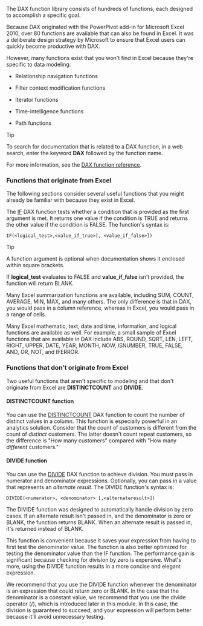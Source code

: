 The DAX function library consists of hundreds of functions, each designed to accomplish a specific goal.

Because DAX originated with the PowerPivot add-in for Microsoft Excel 2010, over 80 functions are available that can also be found in Excel. It was a deliberate design strategy by Microsoft to ensure that Excel users can quickly become productive with DAX.

However, many functions exist that you won't find in Excel because they're specific to data modeling:

-   Relationship navigation functions

-   Filter context modification functions

-   Iterator functions

-   Time-intelligence functions

-   Path functions

> [!TIP]
> To search for documentation that is related to a DAX function, in a web search, enter the keyword **DAX** followed by the function name.

For more information, see the [DAX function reference](https://docs.microsoft.com/dax/dax-function-reference/?azure-portal=true).

### Functions that originate from Excel

The following sections consider several useful functions that you might already be familiar with because they exist in Excel.

The [IF](https://docs.microsoft.com/dax/if-function-dax/?azure-portal=true) DAX function tests whether a condition that is provided as the first argument is met. It returns one value if the condition is TRUE and returns the other value if the condition is FALSE. The function's syntax is:

```dax
IF(<logical_test>,<value_if_true>[, <value_if_false>])
```

> [!TIP]
> A function argument is optional when documentation shows it enclosed within square brackets.

If **logical_test** evaluates to FALSE and **value_if_false** isn't provided, the function will return BLANK.

Many Excel summarization functions are available, including SUM, COUNT, AVERAGE, MIN, MAX, and many others. The only difference is that in DAX, you would pass in a column reference, whereas in Excel, you would pass in a range of cells.

Many Excel mathematic, text, date and time, information, and logical functions are available as well. For example, a small sample of Excel functions that are available in DAX include ABS, ROUND, SQRT, LEN, LEFT, RIGHT, UPPER, DATE, YEAR, MONTH, NOW, ISNUMBER, TRUE, FALSE, AND, OR, NOT, and IFERROR.

### Functions that don't originate from Excel

Two useful functions that aren't specific to modeling and that don't originate from Excel are **DISTINCTCOUNT** and **DIVIDE**.

#### DISTINCTCOUNT function

You can use the [DISTINCTCOUNT](https://docs.microsoft.com/dax/distinctcount-function-dax/?azure-portal=true) DAX function to count the number of distinct values in a column. This function is especially powerful in an analytics solution. Consider that the count of customers is different from the count of *distinct* customers. The latter doesn't count repeat customers, so the difference is "How many customers" compared with "How many *different* customers."

#### DIVIDE function

You can use the [DIVIDE](https://docs.microsoft.com/dax/divide-function-dax/?azure-portal=true) DAX function to achieve division. You must pass in numerator and denominator expressions. Optionally, you can pass in a value that represents an *alternate result*. The DIVIDE function's syntax is:

```dax
DIVIDE(<numerator>, <denominator> [,<alternateresult>])
```

The DIVIDE function was designed to automatically handle division by zero cases. If an alternate result isn't passed in, and the denominator is zero or BLANK, the function returns BLANK. When an alternate result is passed in, it's returned instead of BLANK.

This function is convenient because it saves your expression from having to first test the denominator value. The function is also better optimized for testing the denominator value than the IF function. The performance gain is significant because checking for division by zero is expensive. What's more, using the DIVIDE function results in a more concise and elegant expression.

We recommend that you use the DIVIDE function whenever the denominator is an expression that could return zero or BLANK. In the case that the denominator is a constant value, we recommend that you use the divide operator (/), which is introduced later in this module. In this case, the division is guaranteed to succeed, and your expression will perform better because it'll avoid unnecessary testing.
